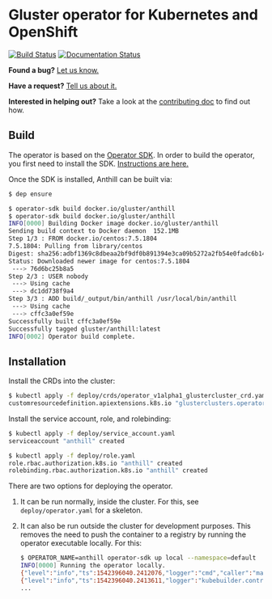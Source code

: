 # Gluster operator for Kubernetes and OpenShift

[![Build Status](https://travis-ci.org/gluster/anthill-heketi.svg?branch=master)](https://travis-ci.org/gluster/anthill-heketi)
[![Documentation Status](https://readthedocs.org/projects/gluster-anthill/badge/?version=latest)](http://gluster-anthill-heketi.readthedocs.io/)
<!-- Badges: TravisCI, CentOS CI, Coveralls, GoDoc, GoReport, ReadTheDocs -->

**Found a bug?** [Let us know.](https://github.com/gluster/operator/issues/new?template=bug_report.md)

**Have a request?** [Tell us about it.](https://github.com/gluster/operator/issues/new?template=feature_request.md)

**Interested in helping out?** Take a look at the [contributing
doc](CONTRIBUTING.md) to find out how.

## Build

The operator is based on the [Operator
SDK](https://github.com/operator-framework/operator-sdk). In order to build the
operator, you first need to install the SDK. [Instructions are
here.](https://github.com/operator-framework/operator-sdk#quick-start)

Once the SDK is installed, Anthill can be built via:

```bash
$ dep ensure

$ operator-sdk build docker.io/gluster/anthill
$ operator-sdk build docker.io/gluster/anthill
INFO[0000] Building Docker image docker.io/gluster/anthill
Sending build context to Docker daemon  152.1MB
Step 1/3 : FROM docker.io/centos:7.5.1804
7.5.1804: Pulling from library/centos
Digest: sha256:adbf1369c8dbeaa2bf9df0b891394e3ca09b5272a2fb54e0fadc6b14dd93fcad
Status: Downloaded newer image for centos:7.5.1804
 ---> 76d6bc25b8a5
Step 2/3 : USER nobody
 ---> Using cache
 ---> dc1dd738f9a4
Step 3/3 : ADD build/_output/bin/anthill /usr/local/bin/anthill
 ---> Using cache
 ---> cffc3a0ef59e
Successfully built cffc3a0ef59e
Successfully tagged gluster/anthill:latest
INFO[0002] Operator build complete.
```

## Installation

Install the CRDs into the cluster:

```bash
$ kubectl apply -f deploy/crds/operator_v1alpha1_glustercluster_crd.yaml
customresourcedefinition.apiextensions.k8s.io "glusterclusters.operator.gluster.org" created
```

Install the service account, role, and rolebinding:

```bash
$ kubectl apply -f deploy/service_account.yaml
serviceaccount "anthill" created

$ kubectl apply -f deploy/role.yaml
role.rbac.authorization.k8s.io "anthill" created
rolebinding.rbac.authorization.k8s.io "anthill" created
```

There are two options for deploying the operator.

1. It can be run normally, inside the cluster. For this, see
   `deploy/operator.yaml` for a skeleton.
1. It can also be run outside the cluster for development purposes. This
   removes the need to push the container to a registry by running the operator
   executable locally. For this:

   ```bash
   $ OPERATOR_NAME=anthill operator-sdk up local --namespace=default
   INFO[0000] Running the operator locally.
   {"level":"info","ts":1542396040.2412076,"logger":"cmd","caller":"manager/main.go:57","msg":"Registering Components."}
   {"level":"info","ts":1542396040.2413611,"logger":"kubebuilder.controller","caller":"controller/controller.go:120","msg":"Starting EventSource","Controller":"glustercluster-controller","Source":"kind source: /, Kind="}
   ...
   ```
